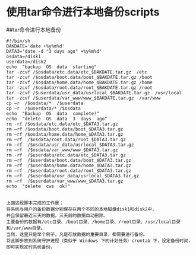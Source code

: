 # 使用tar命令进行本地备份scripts
##tar命令进行本地备份

    #!/bin/sh
    BAKDATE='date +%y%m%d'
    DATA3='date -d "3 days ago" +%y%m%d'
    osdata=/disk1
    userdata=/disk2
    echo  "backup  OS  data  starting"
    tar -zcvf /$osdata/etc.data/etc_$BAKDATE.tar.gz  /etc
    tar -zcvf /$osdata/boot.data/boot_$BAKDATE.tar.gz /boot
    tar -zcvf /$osdata/home.data/home_$BAKDATE.tar.gz /home
    tar -zcvf /$osdata/root.data/root_$BAKDATE.tar.gz /root
    tar -zcvf /$userdata/usr_data/usrlocal_$BAKDATE.tar.gz  /usr/local
    tar -zcvf /$userdata/var_www/www_$BAKDATE.tar.gz  /var/www
    cp –r  /$osdata/*  /$userdata
    cp –r  /$userdata/* /$osdata
    echo  "Backup  OS  data  complete!"
    echo  "delete  OS  data  3  days  ago"
    rm -rf /$osdata/etc.data/etc_$DATA3.tar.gz
    rm –rf /$osdata/boot.data/boot_$DATA3.tar.gz
    rm –rf /$osdata/home.data/home_$DATA3.tar.gz
    rm –rf  /$osdata/root.data/root_$DATA3.tar.gz
    rm –rf  /$osdata/usr_data/usrlocal_$DATA3.tar.gz
    rm –rf  /$osdata/var_www/www_$DATA3.tar.gz
    rm -rf  /$userdata/etc.data/etc_$DATA3.tar.gz
    rm –rf  /$userdata/boot.data/boot_$DATA3.tar.gz
    rm –rf  /$userdata/home.data/home_$DATA3.tar.gz
    rm –rf  /$userdata/root.data/root_$DATA3.tar.gz
    rm –rf  /$userdata/usr_data/usrlocal_$DATA3.tar.gz
    rm –rf  /$userdata/var_www/www_$DATA3.tar.gz
    echo  "delete  cws  ok!"
    
    
    上面这段脚本完成的工作是：
    将系统与用户的备份数据分别保存在两个不同的本地磁盘disk1和disk2中，
    并且保留最近三天的数据，三天前的数据自动删除。
    主要备份的数据有/etc目录、/boot目录、/home目录、/root目录、/usr/local目录和/var/www目录。
    当然，这里只是举个例子，凡是存放数据的重要目录，都需要进行备份。
    将此脚步放到系统守护进程（类似于 Windows 下的计划任务）crontab 下，设定备份时间，即可实现定时系统备份。

